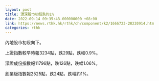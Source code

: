 ```yaml
---
layout: post
title: 滬深股市初段跌約1%
date: 2022-09-14 09:35:43.000000000 +08:00
link: https://news.rthk.hk/rthk/ch/component/k2/1666723-20220914.htm
categories: rthk
---
```


內地股市初段向下。

上證指數較早時報3234點，跌29點，跌幅0.9%。

深證成份指數報11796點，跌126點，跌幅1.06%。

創業板指數報2525點，跌24點，跌幅約1%。
